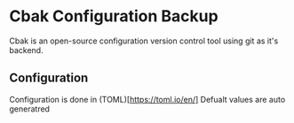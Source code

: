 # Cbak Configuration Backup

Cbak is an open-source configuration version control tool using git as it's backend.

## Configuration
Configuration is done in (TOML)[https://toml.io/en/]
Defualt values are auto generatred 

